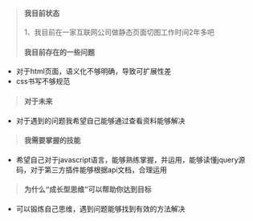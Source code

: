 > #### 我目前状态
>
> 1、我目前在一家互联网公司做静态页面切图工作时间2年多吧
> 
> #### 我目前存在的一些问题
+   对于html页面，语义化不够明确，导致可扩展性差
+   css书写不够规范  

> #### 对于未来
+   对于遇到的问题我希望自己能够通过查看资料能够解决

> #### 我需要掌握的技能
+ 希望自己对于javascript语言，能够熟练掌握，并运用，能够读懂jquery源码，对于第三方插件能够根据api文档，合理运用

> #### 为什么“成长型思维”可以帮助你达到目标
+ 可以锻炼自己思维，遇到问题能够找到有效的方法解决
